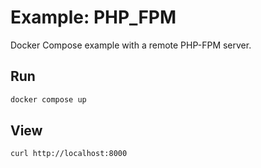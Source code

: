 # Example: PHP_FPM

Docker Compose example with a remote PHP-FPM server.

## Run
```bash
docker compose up
```

## View
```bash
curl http://localhost:8000
```
